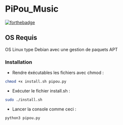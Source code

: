 # PiPou_Music

[![forthebadge](http://forthebadge.com/images/badges/built-with-love.svg)](http://forthebadge.com)

## OS Requis
OS Linux type Debian avec une gestion de paquets APT

### Installation

- Rendre éxécutables les fichiers avec chmod :
```bash
chmod +x install.sh pipou.py
```
- Exécuter le fichier install.sh :
```bash
sudo ./install.sh
```
- Lancer la console comme ceci :
```bash
python3 pipou.py
```
